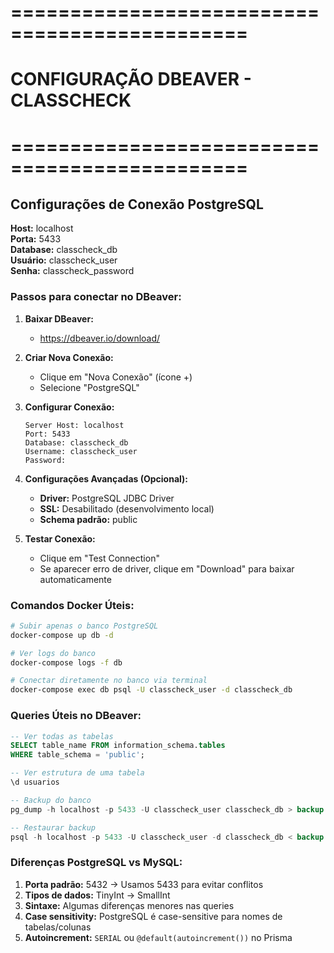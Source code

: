 # ==============================================
# CONFIGURAÇÃO DBEAVER - CLASSCHECK
# ==============================================

## Configurações de Conexão PostgreSQL

**Host:** localhost  
**Porta:** 5433  
**Database:** classcheck_db  
**Usuário:** classcheck_user  
**Senha:** classcheck_password  

### Passos para conectar no DBeaver:

1. **Baixar DBeaver:**
   - https://dbeaver.io/download/

2. **Criar Nova Conexão:**
   - Clique em "Nova Conexão" (ícone +)
   - Selecione "PostgreSQL"

3. **Configurar Conexão:**
   ```
   Server Host: localhost
   Port: 5433
   Database: classcheck_db
   Username: classcheck_user
   Password:   
   ```

4. **Configurações Avançadas (Opcional):**
   - **Driver:** PostgreSQL JDBC Driver
   - **SSL:** Desabilitado (desenvolvimento local)
   - **Schema padrão:** public

5. **Testar Conexão:**
   - Clique em "Test Connection"
   - Se aparecer erro de driver, clique em "Download" para baixar automaticamente

### Comandos Docker Úteis:

```bash
# Subir apenas o banco PostgreSQL
docker-compose up db -d

# Ver logs do banco
docker-compose logs -f db

# Conectar diretamente no banco via terminal
docker-compose exec db psql -U classcheck_user -d classcheck_db
```

### Queries Úteis no DBeaver:

```sql
-- Ver todas as tabelas
SELECT table_name FROM information_schema.tables 
WHERE table_schema = 'public';

-- Ver estrutura de uma tabela
\d usuarios

-- Backup do banco
pg_dump -h localhost -p 5433 -U classcheck_user classcheck_db > backup.sql

-- Restaurar backup
psql -h localhost -p 5433 -U classcheck_user -d classcheck_db < backup.sql
```

### Diferenças PostgreSQL vs MySQL:

1. **Porta padrão:** 5432 → Usamos 5433 para evitar conflitos
2. **Tipos de dados:** TinyInt → SmallInt
3. **Sintaxe:** Algumas diferenças menores nas queries
4. **Case sensitivity:** PostgreSQL é case-sensitive para nomes de tabelas/colunas
5. **Autoincrement:** `SERIAL` ou `@default(autoincrement())` no Prisma
